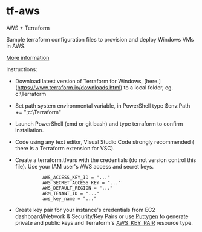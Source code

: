 # tf-aws
AWS + Terraform

Sample terraform configuration files to provision and deploy Windows VMs in AWS.  

[More information](https://www.terraform.io/docs/providers/aws/index.html)  

Instructions:
* Download latest version of Terraform for Windows, [here.] (https://www.terraform.io/downloads.html) to a local folder, eg. c:\Terraform
* Set path system environmental variable, in PowerShell type $env:Path += ";c:\Terraform"
* Launch PowerShell (cmd or git bash) and type terraform to confirm installation.
* Code using any text editor, Visual Studio Code strongly recommended ( there is a Terraform extension for VSC).
* Create a terraform.tfvars with the credentials (do not version control this file).  Use your IAM user's AWS access and secret keys.

                AWS_ACCESS_KEY_ID = "..."  
                AWS_SECRET_ACCESS_KEY = "..."  
                AWS_DEFAULT_REGION = "..."  
                ARM_TENANT_ID = "..."  
                aws_key_name = "..."  

* Create key pair for your instance's credentials from EC2 dashboard/Network & Security/Key Pairs or use [Puttygen](https://the.earth.li/~sgtatham/putty/latest/x86/puttygen.exe) to generate private and public keys and Terraform's [AWS_KEY_PAIR](https://www.terraform.io/docs/providers/aws/r/key_pair.html) resource type.


